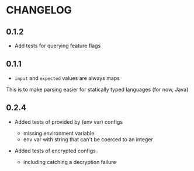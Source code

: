 # CHANGELOG

## 0.1.2

- Add tests for querying feature flags

## 0.1.1

- `input` and `expected` values are always maps

This is to make parsing easier for statically typed languages (for now, Java)


## 0.2.4

* Added tests of provided by (env var) configs
  * missing environment variable
  * env var with string that can't be coerced to an integer

* Added tests of encrypted configs
  * including catching a decryption failure